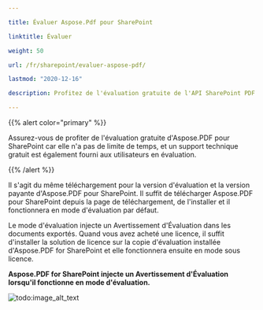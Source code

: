 ```yaml
---

title: Évaluer Aspose.Pdf pour SharePoint

linktitle: Évaluer

weight: 50

url: /fr/sharepoint/evaluer-aspose-pdf/

lastmod: "2020-12-16"

description: Profitez de l'évaluation gratuite de l'API SharePoint PDF d'Aspose car elle n'a pas de limite de temps, et un support technique gratuit est également fourni aux utilisateurs en évaluation.

---
```




{{% alert color="primary" %}}



Assurez-vous de profiter de l'évaluation gratuite d'Aspose.PDF pour SharePoint car elle n'a pas de limite de temps, et un support technique gratuit est également fourni aux utilisateurs en évaluation.



{{% /alert %}}



Il s'agit du même téléchargement pour la version d'évaluation et la version payante d'Aspose.PDF pour SharePoint. Il suffit de télécharger Aspose.PDF pour SharePoint depuis la page de téléchargement, de l'installer et il fonctionnera en mode d'évaluation par défaut.



Le mode d'évaluation injecte un Avertissement d'Évaluation dans les documents exportés. Quand vous avez acheté une licence, il suffit d'installer la solution de licence sur la copie d'évaluation installée d'Aspose.PDF for SharePoint et elle fonctionnera ensuite en mode sous licence.

**Aspose.PDF for SharePoint injecte un Avertissement d'Évaluation lorsqu'il fonctionne en mode d'évaluation.**

![todo:image_alt_text](evaluate-aspose-pdf_1.png)